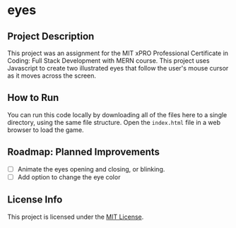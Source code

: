 # eyes

## Project Description
This project was an assignment for the MIT xPRO Professional Certificate in Coding: Full Stack Development with MERN course. This project uses Javascript to create two illustrated eyes that follow the user's mouse cursor as it moves across the screen.

## How to Run
You can run this code locally by downloading all of the files here to a single directory, using the same file structure. Open the `index.html` file in a web browser to load the game.

## Roadmap: Planned Improvements
- [ ] Animate the eyes opening and closing, or blinking.
- [ ] Add option to change the eye color

## License Info
This project is licensed under the [MIT License](LICENSE).
